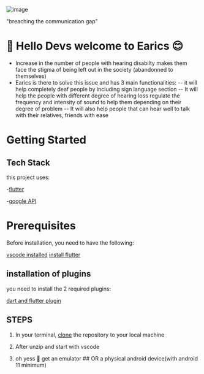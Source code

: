 

![image](https://github.com/Ndifoinhilary/hack_project_ai/assets/81620569/e555c1ba-1720-4424-9b4d-12a2db6f7a0c)


"breaching the communication gap"

# :tada: Hello Devs welcome to Earics :blush:
- Increase in the number of people with hearing disabilty makes them face the stigma of being left out in the society (abandonned to themselves)
- Earics is there to solve this issue and has 3 main functionalities:
     -- it will help completely deaf people by including sign language section
     -- It will help the people with different degree of hearing loss regulate the frequency and intensity of sound to help them depending on their degree of problem
     -- It will also help people that can hear well to talk with their relatives, friends with ease
 # Getting Started
 ## Tech Stack
 this project uses: 

 
 -[flutter](https://docs.flutter.dev/)
 
 -[google API](https://cloud.google.com/apis?hl=EN)
 
# Prerequisites
Before installation, you need to have the following:

[vscode installed](https://code.visualstudio.com/docs/setup/setup-overview)
[install flutter](https://radixweb.com/blog/install-flutter-on-windows-mac-and-android)

## installation of plugins


you need to install the 2 required plugins:

[dart and flutter plugin](https://docs.flutter.dev/get-started/editor?tab=androidstudio)



## STEPS

1. In your terminal, [clone](https://docs.github.com/fr/repositories/creating-and-managing-repositories/cloning-a-repository) the repository to your local machine

2. After unzip and start with vscode

3. oh yess 👺 get an emulator ## OR  a physical android device(with android 11 minimum)


